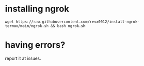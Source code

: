 # installing ngrok

```wget https://raw.githubusercontent.com/revx0012/install-ngrok-termux/main/ngrok.sh && bash ngrok.sh```

# having errors?

report it at issues.
